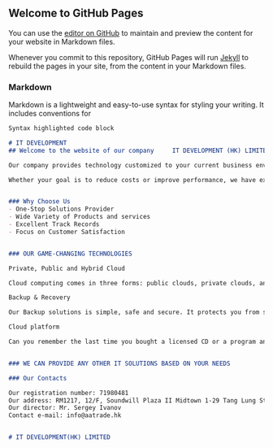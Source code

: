 ## Welcome to GitHub Pages

You can use the [editor on GitHub](https://github.com/webs1te1/website/edit/gh-pages/index.md) to maintain and preview the content for your website in Markdown files.

Whenever you commit to this repository, GitHub Pages will run [Jekyll](https://jekyllrb.com/) to rebuild the pages in your site, from the content in your Markdown files.

### Markdown

Markdown is a lightweight and easy-to-use syntax for styling your writing. It includes conventions for

```markdown
Syntax highlighted code block

# IT DEVELOPMENT
## Welcome to the website of our company     IT DEVELOPMENT (HK) LIMITED!

Our company provides technology customized to your current business environment with vision for the future. We consider your budget, possible information flow and technology requirements to develop finetuned solutions that are flexible and reliable.

Whether your goal is to reduce costs or improve performance, we have expertise to recommend the right solution for your business. We ensure you’re leveraging the full power of the technology to positively impact your bottom line.


### Why Choose Us
- One-Stop Solutions Provider
- Wide Variety of Products and services
- Excellent Track Records
- Focus on Customer Satisfaction 


### OUR GAME-CHANGING TECHNOLOGIES

Private, Public and Hybrid Cloud

Cloud computing comes in three forms: public clouds, private clouds, and hybrids clouds and depending on the type of data you’re working with you will want to evaluate your options. When asking the question, “Which is better?” the needs of the business and the user can define the answer. We know how they work, what they do (and don’t do) and how to set you up for success. If you need a storage solution that puts your business in the front seat, WE can help.

Backup & Recovery

Our Backup solutions is simple, safe and secure. It protects you from silent data corruption. Your valuable data is encrypted and stored at a secure data center providing you with complete disaster recovery. Without your password and pass phrase, no one can read or use your confidential information. Not even us.

Cloud platform 

Can you remember the last time you bought a licensed CD or a program and set it up on your PC? We bet you will have a hard time remembering that. And that’s for a reason, as the majority of apps you use in your work or everyday lives are results of Cloud development. We will be happy to take into account your wishes and offer several options for cloud platform according to your individual scheme.


### WE CAN PROVIDE ANY OTHER IT SOLUTIONS BASED ON YOUR NEEDS

### Our Contacts

Our registration number: 71980481 
Our address: RM1217, 12/F, Soundwill Plaza II Midtown 1-29 Tang Lung Street, Causeway Bay, HK
Our director: Mr. Sergey Ivanov
Contact e-mail: info@aatrade.hk 


# IT DEVELOPMENT(HK) LIMITED




